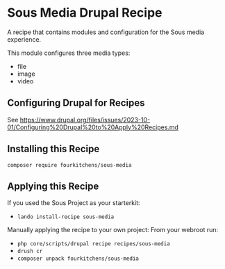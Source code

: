 # Sous Media Drupal Recipe
A recipe that contains modules and configuration for the Sous media experience.

This module configures three media types:
- file
- image
- video

## Configuring Drupal for Recipes

See https://www.drupal.org/files/issues/2023-10-01/Configuring%20Drupal%20to%20Apply%20Recipes.md

## Installing this Recipe

`composer require fourkitchens/sous-media`

## Applying this Recipe

If you used the Sous Project as your starterkit:
- `lando install-recipe sous-media` 

Manually applying the recipe to your own project:
From your webroot run: 
- `php core/scripts/drupal recipe recipes/sous-media`
- `drush cr`
- `composer unpack fourkitchens/sous-media`
